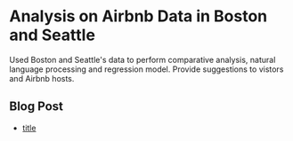 # Analysis on Airbnb Data in Boston and Seattle
Used Boston and Seattle's data to perform comparative analysis, natural language processing and regression model. Provide suggestions to vistors and Airbnb hosts.

## Blog Post
- [title](https://towardsdatascience.com/airbnb-part-a-python-visualization-comparative-study-regression-7466c0cb5a1d) 

